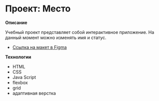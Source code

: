 # Проект: Место

**Описание**

Учебный проект представляет собой интерактивное приложение. На данный момент можно изменять имя и статус.

* [Ссылка на макет в Figma](https://www.figma.com/file/2cn9N9jSkmxD84oJik7xL7/JavaScript.-Sprint-4?node-id=0%3A1)

**Технологии**

* HTML
* CSS
* Java Script
* flexbox
* grid
* адаптивная верстка